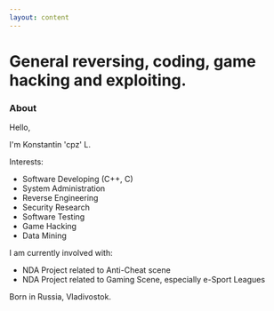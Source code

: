 ```yaml
---
layout: content
---
```


# General reversing, coding, game hacking and exploiting.

### About

Hello,

I'm Konstantin 'cpz' L.

Interests:
* Software Developing (C++, C)
* System Administration
* Reverse Engineering
* Security Research
* Software Testing
* Game Hacking
* Data Mining


I am currently involved with:
* NDA Project related to Anti-Cheat scene
* NDA Project related to Gaming Scene, especially e-Sport Leagues

Born in Russia, Vladivostok.
